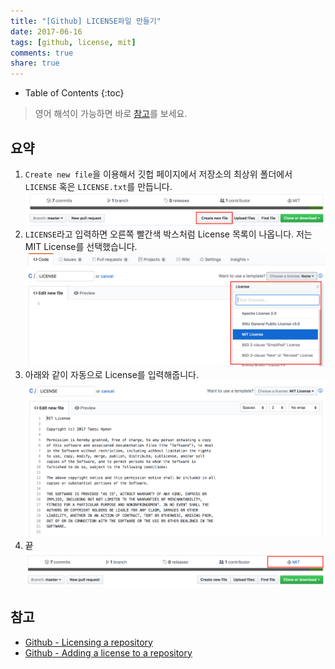 ```yaml
---
title: "[Github] LICENSE파일 만들기"
date: 2017-06-16
tags: [github, license, mit]
comments: true
share: true
---
```


- Table of Contents
  {:toc}

> 영어 해석이 가능하면 바로 [참고](#참고)를 보세요.

## 요약

1. `Create new file`을 이용해서 깃헙 페이지에서 저장소의 최상위 폴더에서 `LICENSE` 혹은 `LICENSE.txt`를 만듭니다.
   ![github-create-new-file](/images/github-create-new-file.png)
1. `LICENSE`라고 입력하면 오른쪽 빨간색 박스처럼 License 목록이 나옵니다. 저는 MIT License를 선택했습니다.
   ![github-create-new-file-license](/images/github-create-new-file-license.png)
1. 아래와 같이 자동으로 License를 입력해줍니다.
   ![github-create-new-file-license-mit](/images/github-create-new-file-license-mit.png)
1. 끝
   ![github-create-new-file-result](/images/github-create-new-file-result.png)

## 참고

- [Github - Licensing a repository](https://help.github.com/articles/licensing-a-repository/)
- [Github - Adding a license to a repository](https://help.github.com/articles/adding-a-license-to-a-repository/)
